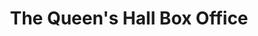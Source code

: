---
title: "The Queen's Hall Box Office"
url: /edinburgh/the-queens-hall-box-office/
shop: ticket
---